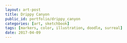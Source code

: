 ```yaml
---
layout: art-post
title: Drippy Canyon
public_id: portfolio/drippy_canyon
categories: [art, sketchbook]
tags: [markers, color, illustration, doodle, surreal]
date: 2017-04-09
---
```

